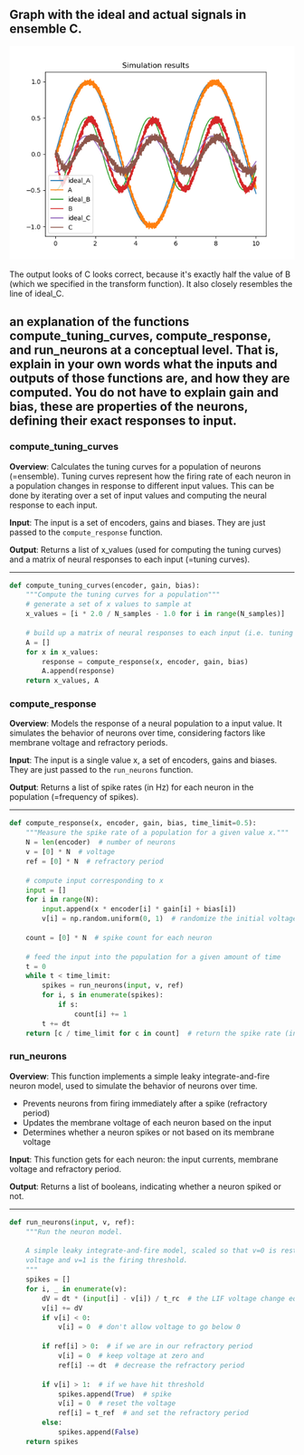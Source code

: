 
## Graph with the ideal and actual signals in ensemble C.

![](./results.png)

The output looks of C looks correct, because it's exactly half the value of B (which we specified in the transform function). It also closely resembles the line of ideal_C.

## an explanation of the functions compute_tuning_curves, compute_response, and run_neurons at a conceptual level. That is, explain in your own words what the inputs and outputs of those functions are, and how they are computed. You do not have to explain gain and bias, these are properties of the neurons, defining their exact responses to input.

### compute_tuning_curves

**Overview**: Calculates the tuning curves for a population of neurons (=ensemble). Tuning curves represent how the firing rate of each neuron in a population changes in response to different input values. This can be done by iterating over a set of input values and computing the neural response to each input.

**Input**: The input is a set of encoders, gains and biases. They are just passed to the `compute_response` function. 

**Output**: Returns a list of x_values (used for computing the tuning curves) and a matrix of neural responses to each input (=tuning curves).

---

```python
def compute_tuning_curves(encoder, gain, bias):
    """Compute the tuning curves for a population"""
    # generate a set of x values to sample at
    x_values = [i * 2.0 / N_samples - 1.0 for i in range(N_samples)]

    # build up a matrix of neural responses to each input (i.e. tuning curves)
    A = []
    for x in x_values:
        response = compute_response(x, encoder, gain, bias)
        A.append(response)
    return x_values, A
```

### compute_response

**Overview**: Models the response of a neural population to a input value. It simulates the behavior of neurons over time, considering factors like membrane voltage and refractory periods.

**Input**: The input is a single value x, a set of encoders, gains and biases. They are just passed to the `run_neurons` function.

**Output**: Returns a list of spike rates (in Hz) for each neuron in the population (=frequency of spikes).

---

```python
def compute_response(x, encoder, gain, bias, time_limit=0.5):
    """Measure the spike rate of a population for a given value x."""
    N = len(encoder)  # number of neurons
    v = [0] * N  # voltage
    ref = [0] * N  # refractory period

    # compute input corresponding to x
    input = []
    for i in range(N):
        input.append(x * encoder[i] * gain[i] + bias[i])
        v[i] = np.random.uniform(0, 1)  # randomize the initial voltage level

    count = [0] * N  # spike count for each neuron

    # feed the input into the population for a given amount of time
    t = 0
    while t < time_limit:
        spikes = run_neurons(input, v, ref)
        for i, s in enumerate(spikes):
            if s:
                count[i] += 1
        t += dt
    return [c / time_limit for c in count]  # return the spike rate (in Hz)
```

### run_neurons

**Overview**: This function implements a simple leaky integrate-and-fire neuron model, used to simulate the behavior of neurons over time. 
- Prevents neurons from firing immediately after a spike (refractory period)
- Updates the membrane voltage of each neuron based on the input
- Determines whether a neuron spikes or not based on its membrane voltage

**Input**: This function gets for each neuron: the input currents, membrane voltage and refractory period.

**Output**: Returns a list of booleans, indicating whether a neuron spiked or not.

---

```python
def run_neurons(input, v, ref):
    """Run the neuron model.

    A simple leaky integrate-and-fire model, scaled so that v=0 is resting
    voltage and v=1 is the firing threshold.
    """
    spikes = []
    for i, _ in enumerate(v):
        dV = dt * (input[i] - v[i]) / t_rc  # the LIF voltage change equation
        v[i] += dV
        if v[i] < 0:
            v[i] = 0  # don't allow voltage to go below 0

        if ref[i] > 0:  # if we are in our refractory period
            v[i] = 0  # keep voltage at zero and
            ref[i] -= dt  # decrease the refractory period

        if v[i] > 1:  # if we have hit threshold
            spikes.append(True)  # spike
            v[i] = 0  # reset the voltage
            ref[i] = t_ref  # and set the refractory period
        else:
            spikes.append(False)
    return spikes
```